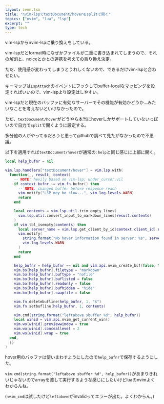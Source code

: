 ```yaml
---
layout: zenn.tsx
title: "nvim-lspでtextDocument/hoverをsplitで開く"
topics: ["nvim", "lua", "lsp"]
excerpt: ""
type: tech
---
```


vim-lspからnvim-lspに乗り換えをしている。

vim-lspだとformat時になぜかファイルが二重に書き込まれてしまうので、それの解消と、noiceとかとの連携を考えての乗り換え決定。

ただ、使用感が変わってしまうとうれしくないので、できるだけvim-lspと合わせたい。

キーマップは`LspAttach`のイベントにフックしてbuffer-localなマッピングを設定すればいいので、vim-lspより設定はしやすい。

vim-lspだと現在のバッファに有効なサーバーでその機能が有効かどうか...みたいなことを考えないといけなかったので。

ただ、`textDocument/hover`がどうやら本当にhoverしかサポートしていないっぽいので自力で`split`で開くように設定する。

多分他の人がやってるだろうと思ってgithubで調べて見たがなかったので不思議。

以下を適用すれば`textDocument/hover`が通常の`:help`と同じ感じに上部に開く。


```lua
local help_bufnr = nil

vim.lsp.handlers["textDocument/hover"] = vim.lsp.with(
  function(_, result, context)
    -- NOTE: hevily based on vim-lsp: under_cursor.vil
    if context.bufnr ~= vim.fn.bufnr() then
      -- NOTE: changed buffer before responce reach
      vim.notify("LSP mey be slow...", vim.log.levels.WARN)
      return
    end

    local contents = vim.lsp.util.trim_empty_lines(
      vim.lsp.util.convert_input_to_markdown_lines(result.contents)
    )
    if vim.tbl_isempty(contents) then
      local server_name = vim.lsp.get_client_by_id(context.client_id).name
      vim.notify(
        string.format("No hover information found in server: %s", server_name),
        vim.log.levels.WARN
      )
      return
    end

    help_bufnr = help_bufnr == nil and vim.api.nvim_create_buf(false, true) or help_bufnr
    vim.bo[help_bufnr].filetype = "markdown"
    vim.bo[help_bufnr].buftype = "nofile"
    vim.bo[help_bufnr].buflisted = false
    vim.bo[help_bufnr].readonly = false
    vim.bo[help_bufnr].bufhidden = "hide"
    vim.bo[help_bufnr].swapfile = false

    vim.fn.deletebufline(help_bufnr, 1, "$")
    vim.fn.setbufline(help_bufnr, 1, contents)

    vim.cmd(string.format("leftabove sbuffer %d", help_bufnr))
    local winid = vim.api.nvim_get_current_win()
    vim.wo[winid].previewwindow = true
    vim.wo[winid].conceallevel = 2
    vim.wo[winid].wrap = true
  end,
  {}
)
```

hover用のバッファは使いまわすようにしたので`help_bufnr`で保存するようにした。


`vim.cmd(string.format("leftabove sbuffer %d", help_bufnr))`があまりきれいじゃないのでarrayを渡して実行するような感じにしたいけどluaのnvimよくわからんね。

(`nvim_cmd`は試したけど`leftabove`がinvalidってエラーが出た。よくわからん。)
